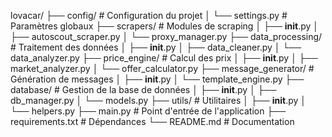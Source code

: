 lovacar/
├── config/                 # Configuration du projet
│   └── settings.py         # Paramètres globaux
├── scrapers/               # Modules de scraping
│   ├── __init__.py
│   ├── autoscout_scraper.py
│   └── proxy_manager.py
├── data_processing/        # Traitement des données
│   ├── __init__.py
│   ├── data_cleaner.py
│   └── data_analyzer.py
├── price_engine/           # Calcul des prix
│   ├── __init__.py
│   ├── market_analyzer.py
│   └── offer_calculator.py
├── message_generator/      # Génération de messages
│   ├── __init__.py
│   └── template_engine.py
├── database/               # Gestion de la base de données
│   ├── __init__.py
│   ├── db_manager.py
│   └── models.py
├── utils/                  # Utilitaires
│   ├── __init__.py
│   └── helpers.py
├── main.py                 # Point d'entrée de l'application
├── requirements.txt        # Dépendances
└── README.md               # Documentation